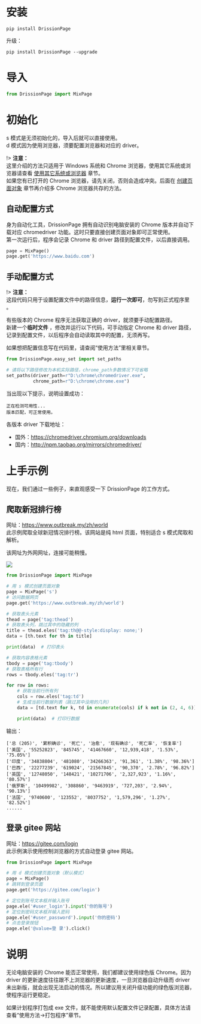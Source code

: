 # 安装

```shell
pip install DrissionPage
```

升级：

```shell
pip install DrissionPage --upgrade
```

# 导入

```python
from DrissionPage import MixPage
```

# 初始化

s 模式是无须初始化的，导入后就可以直接使用。  
d 模式因为使用浏览器，须要配置浏览器和对应的 driver。

!> **注意：** <br>这里介绍的方法只适用于 Windows 系统和 Chrome 浏览器，使用其它系统或浏览器请查看 [使用其它系统或浏览器](使用方法\使用其它系统或浏览器.md) 章节。<br>如果您有已打开的 Chrome
浏览器，请先关闭，否则会造成冲突。后面在 [创建页面对象](使用方法\使创建页面对象.md) 章节再介绍多 Chrome 浏览器共存的方法。

## 自动配置方式

身为自动化工具，DrissionPage 拥有自动识别电脑安装的 Chrome 版本并自动下载对应 chromedriver 功能。这时只要直接创建页面对象即可正常使用。  
第一次运行后，程序会记录 Chrome 和 driver 路径到配置文件，以后直接调用。

```python
page = MixPage()
page.get('https://www.baidu.com')
```

## 手动配置方式

!> **注意：** <br>这段代码只用于设置配置文件中的路径信息，**运行一次即可**，勿写到正式程序里 。

有些版本的 Chrome 程序无法获取正确的 driver，就须要手动配置路径。  
新建一个**临时文件** ，修改并运行以下代码，可手动指定 Chrome 和 driver 路径，记录到配置文件，以后程序会自动读取其中的配置，无须再写。

如果想把配置信息写在代码里，请查阅“使用方法”里相关章节。

```python
from DrissionPage.easy_set import set_paths

# 请将以下路径修改为本机实际路径，chrome_path多数情况下可省略
set_paths(driver_path=r"D:\chrome\chromedriver.exe",
          chrome_path=r"D:\chrome\chrome.exe")
```

当出现以下提示，说明设置成功：

```shell
正在检测可用性...
版本匹配，可正常使用。
```

各版本 driver 下载地址：

- 国外：https://chromedriver.chromium.org/downloads
- 国内：http://npm.taobao.org/mirrors/chromedriver/

# 上手示例

现在，我们通过一些例子，来直观感受一下 DrissionPage 的工作方式。

## 爬取新冠排行榜

网址：https://www.outbreak.my/zh/world  
此示例爬取全球新冠情况排行榜。该网站是纯 html 页面，特别适合 s 模式爬取和解析。

该网址为外网网址，连接可能稍慢。

![](https://gitee.com/g1879/DrissionPage-demos/raw/master/pics/%E5%BE%AE%E4%BF%A1%E6%88%AA%E5%9B%BE_20211231225026.jpg)

```python
from DrissionPage import MixPage

# 用 s 模式创建页面对象
page = MixPage('s')
# 访问数据网页
page.get('https://www.outbreak.my/zh/world')

# 获取表头元素
thead = page('tag:thead')  
# 获取表头列，跳过其中的隐藏的列
title = thead.eles('tag:th@@-style:display: none;')  
data = [th.text for th in title]

print(data)  # 打印表头

# 获取内容表格元素
tbody = page('tag:tbody')  
# 获取表格所有行
rows = tbody.eles('tag:tr')  

for row in rows: 
    # 获取当前行所有列
    cols = row.eles('tag:td')  
    # 生成当前行数据列表（跳过其中没用的几列）
    data = [td.text for k, td in enumerate(cols) if k not in (2, 4, 6)]

    print(data)  # 打印行数据
```

输出：

```shell
['总 (205)', '累积确诊', '死亡', '治愈', '现有确诊', '死亡率', '恢复率']
['美国', '55252823', '845745', '41467660', '12,939,418', '1.53%', '75.05%']
['印度', '34838804', '481080', '34266363', '91,361', '1.38%', '98.36%']
['巴西', '22277239', '619024', '21567845', '90,370', '2.78%', '96.82%']
['英国', '12748050', '148421', '10271706', '2,327,923', '1.16%', '80.57%']
['俄罗斯', '10499982', '308860', '9463919', '727,203', '2.94%', '90.13%']
['法国', '9740600', '123552', '8037752', '1,579,296', '1.27%', '82.52%']
......
```

## 登录 gitee 网站

网址：https://gitee.com/login  
此示例演示使用控制浏览器的方式自动登录 gitee 网站。

```python
from DrissionPage import MixPage

# 用 d 模式创建页面对象（默认模式）
page = MixPage()
# 跳转到登录页面
page.get('https://gitee.com/login')

# 定位到账号文本框并输入账号
page.ele('#user_login').input('你的账号')
# 定位到密码文本框并输入密码
page.ele('#user_password').input('你的密码')
# 点击登录按钮
page.ele('@value=登 录').click()
```

# 说明

无论电脑安装的 Chrome 能否正常使用，我们都建议使用绿色版 Chrome。因为 driver 的更新速度往往跟不上浏览器的更新速度，一旦浏览器自动升级而 driver
未出新版，就会出现无法启动的情况。所以建议用关闭升级功能的绿色版浏览器，使程序运行更稳定。

如果计划程序打包成 exe 文件，就不能使用默认配置文件记录配置，具体方法请查看“使用方法->打包程序”章节。
